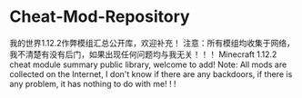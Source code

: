 # Cheat-Mod-Repository
我的世界1.12.2作弊模组汇总公开库，欢迎补充！
注意：所有模组均收集于网络，我不清楚有没有后门，如果出现任何问题均与我无关！！！
Minecraft 1.12.2 cheat module summary public library, welcome to add! Note: All mods are collected on the Internet, I don't know if there are any backdoors, if there is any problem, it has nothing to do with me! ! !
